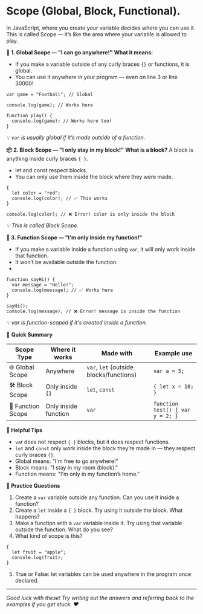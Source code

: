 # Scope (Global, Block, Functional).


In JavaScript, where you create your variable decides where you can use it.
This is called Scope — it’s like the area where your variable is allowed to play.

**🏡 1. Global Scope — "I can go anywhere!"**
**What it means:**
- If you make a variable outside of any curly braces `{}` or functions, it is global.
- You can use it anywhere in your program — even on line 3 or line 30000!

```
var game = "Football"; // Global

console.log(game); // Works here

function play() {
  console.log(game); // Works here too!
}
```
*💡 `var` is usually global if it’s made outside of a function.*


**📦 2. Block Scope — "I only stay in my block!"**
**What is a block?**
A block is anything inside curly braces `{ }`.
- let and const respect blocks.
- You can only use them inside the block where they were made.

```
{
  let color = "red";
  console.log(color); // ✅ This works
}

console.log(color); // ❌ Error! color is only inside the block
```
*💡 This is called Block Scope.*


**🧰 3. Function Scope — "I'm only inside my function!"**
- If you make a variable inside a function using `var`, it will only work inside that function.
- It won’t be available outside the function.
- 
```
function sayHi() {
  var message = "Hello!";
  console.log(message); // ✅ Works here
}

sayHi();
console.log(message); // ❌ Error! message is inside the function
```
*💡 var is function-scoped if it's created inside a function.*


🎨 **Quick Summary**

| Scope Type       | Where it works                  | Made with                       | Example use                    |
|------------------|----------------------------------|----------------------------------|--------------------------------|
| 🌐 Global Scope   | Anywhere                         | `var`, `let` (outside blocks/functions) | `var a = 5;`                  |
| 🛠️ Block Scope    | Only inside `{}`                 | `let`, `const`                  | `{ let x = 10; }`              |
| 🧪 Function Scope | Only inside function             | `var`                           | `function test() { var y = 2; }` |


**🧠 Helpful Tips**
- `va`r does not respect `{ }` blocks, but it does respect functions.
- `let` and `const` only work inside the block they’re made in — they respect curly braces `{}`.
- Global means: "I'm free to go anywhere!"
- Block means: "I stay in my room (block)."
- Function means: "I'm only in my function’s home."


**📝 Practice Questions**
1. Create a `var` variable outside any function. Can you use it inside a function?
2. Create a `let` inside a `{ }` block. Try using it outside the block. What happens?
3. Make a function with a `var` variable inside it. Try using that variable outside the function. What do you see?
4. What kind of scope is this?
```
{
  let fruit = "apple";
  console.log(fruit);
}
```
5. True or False: let variables can be used anywhere in the program once declared.
---

*Good luck with these! Try writing out the answers and referring back to the examples if you get stuck. ♥*

